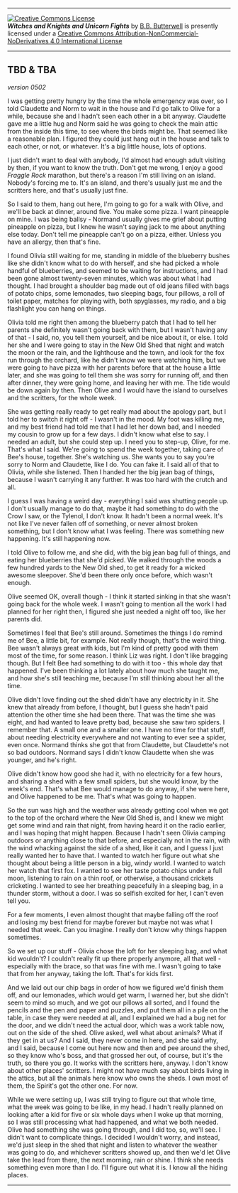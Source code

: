 <p><hr/><a rel="license" href="http://creativecommons.org/licenses/by-nc-nd/4.0/"><img alt="Creative Commons License" style="border-width:0" src="https://i.creativecommons.org/l/by-nc-nd/4.0/88x31.png" /></a><br /><span xmlns:dct="http://purl.org/dc/terms/" href="http://purl.org/dc/dcmitype/Text" property="dct:title" rel="dct:type"><b><i>Witches and Knights and Unicorn Fights</i></b></span> by <a xmlns:cc="http://creativecommons.org/ns#" href="https://github.com/bbbutterwell/book" property="cc:attributionName" rel="cc:attributionURL">B.B. Butterwell</a> is presently licensed under a <a rel="license" href="http://creativecommons.org/licenses/by-nc-nd/4.0/">Creative Commons Attribution-NonCommercial-NoDerivatives 4.0 International License</a><hr/></p>

## TBD & TBA

*version 0502*

I was getting pretty hungry by the time the whole emergency was over, so I told Claudette and Norm to wait in the house and I'd go talk to Olive for a while, because she and I hadn't seen each other in a bit anyway. Claudette gave me a little hug and Norm said he was going to check the main attic from the inside this time, to see where the birds might be. That seemed like a reasonable plan. I figured they could just hang out in the house and talk to each other, or not, or whatever. It's a big little house, lots of options.

I just didn't want to deal with anybody, I'd almost had enough adult visiting by then, if you want to know the truth. Don't get me wrong, I enjoy a good *Fraggle Rock* marathon, but there's a reason I'm still living on an island. Nobody's forcing me to. It's an island, and there's usually just me and the scritters here, and that's usually just fine. 

So I said to them, hang out here, I'm going to go for a walk with Olive, and we'll be back at dinner, around five. You make some pizza. I want pineapple on mine. I was being ballsy - Normand usually gives me grief about putting pineapple on pizza, but I knew he wasn't saying jack to me about anything else today. Don't tell me pineapple can't go on a pizza, either. Unless you have an allergy, then that's fine.

I found Olivia still waiting for me, standing in middle of the blueberry bushes like she didn't know what to do with herself, and she had picked a whole handful of blueberries, and seemed to be waiting for instructions, and I had been gone almost twenty-seven minutes, which was about what I had thought. I had brought a shoulder bag made out of old jeans filled with bags of potato chips, some lemonades, two sleeping bags, four pillows, a roll of toilet paper, matches for playing with, both spyglasses, my radio, and a big flashlight you can hang on things. 

Olivia told me right then among the blueberry patch that I had to tell her parents she definitely wasn't going back with them, but I wasn't having any of that - I said, no, you tell them yourself, and be nice about it, or else. I told her she and I were going to stay in the New Old Shed that night and watch the moon or the rain, and the lighthouse and the town, and look for the fox run through the orchard, like he didn't know we were watching him, but we were going to have pizza with her parents before that at the house a little later, and she was going to tell them she was sorry for running off, and then after dinner, they were going home, and leaving her with me. The tide would be down again by then. Then Olive and I would have the island to ourselves and the scritters, for the whole week.

She was getting really ready to get really mad about the apology part, but I told her to switch it right off - I wasn't in the mood. My foot was killing me, and my best friend had told me that I had let her down bad, and I needed my cousin to grow up for a few days. I didn't know what else to say. I needed an adult, but she could step up. I need you to step-up, Olive, for me. That's what I said. We're going to spend the week together, taking care of Bee's house, together. She's watching us. She wants you to say you're sorry to Norm and Claudette, like I do. You can fake it. I said all of that to Olivia, while she listened. Then I handed her the big jean bag of things, because I wasn't carrying it any further. It was too hard with the crutch and all.

I guess I was having a weird day - everything I said was shutting people up. I don't usually manage to do that, maybe it had something to do with the Crow I saw, or the Tylenol, I don't know. It hadn't been a normal week. It's not like I've never fallen off of something, or never almost broken something, but I don't know what I was feeling. There was something new happening. It's still happening now. 

I told Olive to follow me, and she did, with the big jean bag full of things, and eating her blueberries that she'd picked. We walked through the woods a few hundred yards to the New Old shed, to get it ready for a wicked awesome sleepover. She'd been there only once before, which wasn't enough.

Olive seemed OK, overall though - I think it started sinking in that she wasn't going back for the whole week. I wasn't going to mention all the work I had planned for her right then, I figured she just needed a night off too, like her parents did. 

Sometimes I feel that Bee's still around. Sometimes the things I do remind me of Bee, a little bit, for example. Not really though, that's the weird thing. Bee wasn't always great with kids, but I'm kind of pretty good with them most of the time, for some reason. I think Liz was right. I don't like bragging though. But I felt Bee had something to do with it too - this whole day that happened. I've been thinking a lot lately about how much she taught me, and how she's still teaching me, because I'm still thinking about her all the time.

Olive didn't love finding out the shed didn't have any electricity in it. She knew that already from before, I thought, but I guess she hadn't paid attention the other time she had been there. That was the time she was eight, and had wanted to leave pretty bad, because she saw two spiders. I remember that. A small one and a smaller one. I have no time for that stuff,  about needing electricity everywhere and not wanting to ever see a spider, even once. Normand thinks she got that from Claudette, but Claudette's not so bad outdoors. Normand says I didn't know Claudette when she was younger, and he's right.

Olive didn't know how good she had it, with no electricity for a few hours, and sharing a shed with a few small spiders, but she would know, by the week's end. That's what Bee would manage to do anyway, if she were here, and Olive happened to be me. That's what was going to happen. 

So the sun was high and the weather was already getting cool when we got to the top of the orchard where the New Old Shed is, and I knew we might get some wind and rain that night, from having heard it on the radio earlier, and I was hoping that might happen. Because I hadn't seen Olivia camping outdoors or anything close to that before, and especially not in the rain, with the wind whacking against the side of a shed, like it can, and I guess I just really wanted her to have that. I wanted to watch her figure out what she thought about being a little person in a big, windy world. I wanted to watch her watch that first fox. I wanted to see her taste potato chips under a full moon, listening to rain on a thin roof, or otherwise, a thousand crickets cricketing. I wanted to see her breathing peacefully in a sleeping bag, in a thunder storm, without a door. I was so selfish excited for her, I can't even tell you. 

For a few moments, I even almost thought that maybe falling off the roof and losing my best friend for maybe forever but maybe not was what I needed that week. Can you imagine. I really don't know why things happen sometimes.

So we set up our stuff - Olivia chose the loft for her sleeping bag, and what kid wouldn't? I couldn't really fit up there properly anymore, all that well - especially with the brace, so that was fine with me. I wasn't going to take that from her anyway, taking the loft. That's for kids first.

And we laid out our chip bags in order of how we figured we'd finish them off, and our lemonades, which would get warm, I warned her, but she didn't seem to mind so much, and we got our pillows all sorted, and I found the pencils and the pen and paper and puzzles, and put them all in a pile on the table, in case they were needed at all, and I explained we had a bug net for the door, and we didn't need the actual door, which was a work table now, out on the side of the shed. Olive asked, well what about animals? What if they get in at us? And I said, they never come in here, and she said why, and I said, because I come out here now and then and pee around the shed, so they know who's boss, and that grossed her out, of course, but it's the truth, so there you go. It works with the scritters here, anyway. I don't know about other places' scritters. I might not have much say about birds living in the attics, but all the animals here know who owns the sheds. I own most of them, the Spirit's got the other one. For now.

While we were setting up, I was still trying to figure out that whole time, what the week was going to be like, in my head. I hadn't really planned on looking after a kid for five or six whole days when I woke up that morning, so I was still processing what had happened, and what we both needed. Olive had something she was going through, and I did too, so, we'll see. I didn't want to complicate things. I decided I wouldn't worry, and instead, we'd just sleep in the shed that night and listen to whatever the weather was going to do, and whichever scritters showed up, and then we'd let Olive take the lead from there, the next morning, rain or shine. I think she needs something even more than I do. I'll figure out what it is. I know all the hiding places.

---
